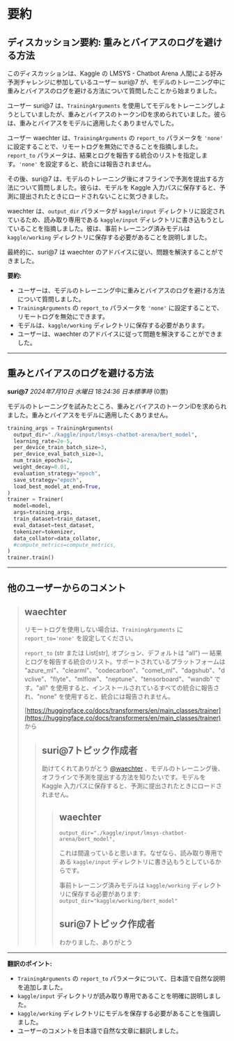 # 要約 
## ディスカッション要約: 重みとバイアスのログを避ける方法

このディスカッションは、Kaggle の LMSYS - Chatbot Arena 人間による好み予測チャレンジに参加しているユーザー suri@7 が、モデルのトレーニング中に重みとバイアスのログを避ける方法について質問したことから始まりました。

ユーザー suri@7 は、`TrainingArguments` を使用してモデルをトレーニングしようとしていましたが、重みとバイアスのトークンIDを求められていました。彼らは、重みとバイアスをモデルに適用したくありませんでした。

ユーザー waechter は、`TrainingArguments` の `report_to` パラメータを `'none'` に設定することで、リモートログを無効にできることを指摘しました。`report_to` パラメータは、結果とログを報告する統合のリストを指定します。`'none'` を設定すると、統合には報告されません。

その後、suri@7 は、モデルのトレーニング後にオフラインで予測を提出する方法について質問しました。彼らは、モデルを Kaggle 入力パスに保存すると、予測に提出されたときにロードされないことに気づきました。

waechter は、`output_dir` パラメータが `kaggle/input` ディレクトリに設定されているため、読み取り専用である `kaggle/input` ディレクトリに書き込もうとしていることを指摘しました。彼は、事前トレーニング済みモデルは `kaggle/working` ディレクトリに保存する必要があることを説明しました。

最終的に、suri@7 は waechter のアドバイスに従い、問題を解決することができました。

**要約:**

* ユーザーは、モデルのトレーニング中に重みとバイアスのログを避ける方法について質問しました。
* `TrainingArguments` の `report_to` パラメータを `'none'` に設定することで、リモートログを無効にできます。
* モデルは、`kaggle/working` ディレクトリに保存する必要があります。
* ユーザーは、waechter のアドバイスに従って問題を解決することができました。


---
## 重みとバイアスのログを避ける方法

**suri@7** *2024年7月10日 水曜日 18:24:36 日本標準時* (0票)

モデルのトレーニングを試みたところ、重みとバイアスのトークンIDを求められました。重みとバイアスをモデルに適用したくありません。

```python
training_args = TrainingArguments(
  output_dir="./kaggle/input/lmsys-chatbot-arena/bert_model",
  learning_rate=2e-5,
  per_device_train_batch_size=3,
  per_device_eval_batch_size=3,
  num_train_epochs=2,
  weight_decay=0.01,
  evaluation_strategy="epoch",
  save_strategy="epoch",
  load_best_model_at_end=True,
)
trainer = Trainer(
  model=model,
  args=training_args,
  train_dataset=train_dataset,
  eval_dataset=test_dataset,
  tokenizer=tokenizer,
  data_collator=data_collator,
  #compute_metrics=compute_metrics,
)
trainer.train()
```

---

## 他のユーザーからのコメント

> ## waechter
> 
> リモートログを使用しない場合は、`TrainingArguments` に `report_to='none'` を設定してください。
> 
> `report_to` (str または List[str], オプション、デフォルトは "all") — 結果とログを報告する統合のリスト。サポートされているプラットフォームは "azure_ml"、"clearml"、"codecarbon"、"comet_ml"、"dagshub"、"dvclive"、"flyte"、"mlflow"、"neptune"、"tensorboard"、"wandb" です。"all" を使用すると、インストールされているすべての統合に報告され、"none" を使用すると、統合には報告されません。
> 
>   [https://huggingface.co/docs/transformers/en/main_classes/trainer](https://huggingface.co/docs/transformers/en/main_classes/trainer) から
> 
> 
> 
> > ## suri@7トピック作成者
> > 
> > 助けてくれてありがとう [@waechter](https://www.kaggle.com/waechter) 、モデルのトレーニング後、オフラインで予測を提出する方法を知りたいです。モデルを Kaggle 入力パスに保存すると、予測に提出されたときにロードされません。
> > 
> > 
> > 
> > > ## waechter
> > > 
> > > `output_dir="./kaggle/input/lmsys-chatbot-arena/bert_model",`
> > > 
> > > これは間違っていると思います。なぜなら、読み取り専用である `kaggle/input` ディレクトリに書き込もうとしているからです。
> > > 
> > > 事前トレーニング済みモデルは `kaggle/working` ディレクトリに保存する必要があります: `output_dir="kaggle/working/bert_model"`
> > > 
> > > 
> > > 
> > > ## suri@7トピック作成者
> > > 
> > > わかりました、ありがとう
> > > 
> > > 
> > > 
---

**翻訳のポイント:**

*  `TrainingArguments` の `report_to` パラメータについて、日本語で自然な説明を追加しました。
*  `kaggle/input` ディレクトリが読み取り専用であることを明確に説明しました。
*  `kaggle/working` ディレクトリにモデルを保存する必要があることを強調しました。
*  ユーザーのコメントを日本語で自然な文章に翻訳しました。

